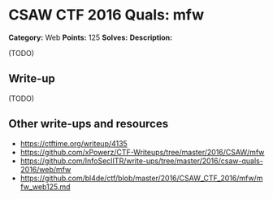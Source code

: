 # CSAW CTF 2016 Quals: mfw

**Category:** Web
**Points:** 125
**Solves:**
**Description:**

(TODO)

## Write-up

(TODO)

## Other write-ups and resources

* https://ctftime.org/writeup/4135
* https://github.com/xPowerz/CTF-Writeups/tree/master/2016/CSAW/mfw
* https://github.com/InfoSecIITR/write-ups/tree/master/2016/csaw-quals-2016/web/mfw
* https://github.com/bl4de/ctf/blob/master/2016/CSAW_CTF_2016/mfw/mfw_web125.md
